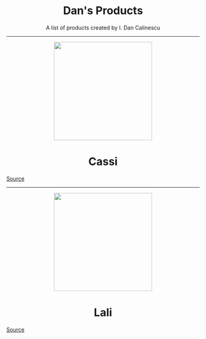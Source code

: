 <h1 align="center"> Dan's Products </h1>
<p align="center"> A list of products created by I. Dan Calinescu </p>

<hr/>

<p align="center">
<img src="https://raw.githubusercontent.com/idancali/cassi/master/logo.png" width="256px">
<h1 align="center"> Cassi </h1>
<a href="http://github.com/idancali/cassi"> Source </a>
</p>

<hr/>

<p align="center">
<img src="https://raw.githubusercontent.com/idancali/lali/master/logo.png" width="256px">
<h1 align="center"> Lali </h1>
<a href="http://github.com/idancali/lali"> Source </a>
</p>
